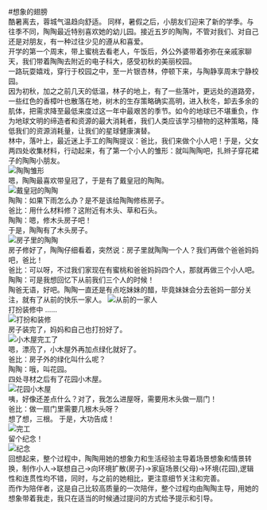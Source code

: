 #想象的翅膀  
酷暑离去，蓉城气温趋向舒适。 
同样，暑假之后，小朋友们迎来了新的学季。与往季不同，陶陶最近特别喜欢她的幼儿园。接近五岁的陶陶，不管对我们、对自己还是对朋友，有一种过往少见的遵从和喜爱。  
开学的第一个周末，带上蜜桃去看老人，午饭后，外公外婆带着弥弥在亲戚家聊天，我们带着陶陶去附近的电子科大，感受初秋的美丽校园。  
一路玩耍嬉戏，穿行于校园之中，至一片银杏林，停顿下来，与陶静享周末宁静校园。  
因为初秋，加之之前几天的低温，林子的地上，有了一些落叶，更远处的道路旁，一些红色的香樟叶也散落在地，树木的生存策略确实高明，进入秋冬，卸去多余的肌体，把需求降至最低来度过这一年中最艰苦的季节。如今的地球已不堪重负，作为地球文明的缔造者和资源的最大消耗者，我们人类应该学习植物的这种策略，降低我们的资源消耗量，让我们的星球健康演替。  
林中，落叶上，最近迷上手工的陶陶提议：爸比，我们来做个小人吧！于是，父女两四处收集材料，行动起来，有了第一个小人的雏形：就叫陶陶吧，扎辫子穿花裙子的陶陶小朋友。  
![陶陶雏形](http://i.imgur.com/4UwmlFX.jpg)  
嗯，陶陶最喜欢带皇冠了，于是有了戴皇冠的陶陶。  
![戴皇冠的陶陶](http://i.imgur.com/7Vgputf.jpg)  
陶陶：如果下雨怎么办？是不是该给陶陶修栋房子。    
爸比：用什么材料修？这附近有木头、草和石头。  
陶陶：嗯，修木头房子吧！  
于是，陶陶有了木头房子。  
![房子里的陶陶](http://i.imgur.com/01YbJMz.jpg)  
房子修好了，陶陶仔细看着，突然说：房子里就陶陶一个人？我们再做个爸爸妈妈吧，爸比！  
爸比：可以呀，不过我们家现在有蜜桃和爸爸妈妈四个人，那就再做三个小人吧。   
陶陶：可是我想回忆下从前我们三个人的时候！  
陶爸无语，好吧。陶陶一直还是有点吃妹妹的醋，毕竟妹妹会分去爸妈一部分关注，就有了从前的快乐一家人。 
![从前的一家人](http://i.imgur.com/2m5JZz1.jpg)  
打扮装修中 ......  
![打扮和装修](http://i.imgur.com/06NcTx4.jpg)  
房子装完了，妈妈和自己也打扮好了。  
![小木屋完工了](http://i.imgur.com/rXlLZ4r.jpg)  
嗯，漂亮了，小木屋外再加点绿化就好了。    
爸比：房子外的绿化叫什么呢？  
陶陶：哦，叫花园。  
四处寻材之后有了花园小木屋。  
![花园小木屋](http://i.imgur.com/9LDXfNx.jpg)  
咦，好像还差点什么？对了，我怎么进屋呀，需要用木头做一扇门！  
爸比：做一扇门里需要几根木头呀？  
想了想，三根。 
于是，大功告成！  
![完工](http://i.imgur.com/032wyYT.jpg)  
留个纪念！  
![纪念](http://i.imgur.com/sdjHw17.jpg)  
回想起来，整个过程中，陶陶用她的想象力和生活经验主导着场景想象和情景转换，制作小人→联想自己→向环境扩散(房子)→家庭场景(父母)→环境(花园),逻辑性和连贯性均不错，同时，与之前的她相比，更注意细节关注和完善。  
而作为陪伴者，这是自己比较高质量的一次陪伴，整个过程均由陶陶主导，用她的想象带着我走，我只在适当的时候通过提问的方式给予提示和引导。
  
  

  

  
  
  


  
  
  
  
  

